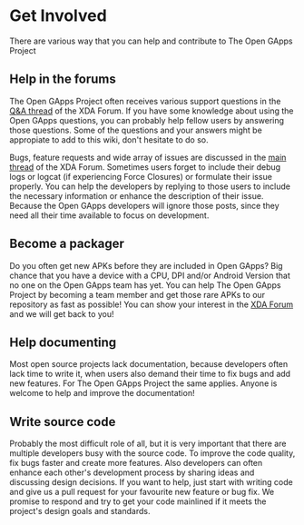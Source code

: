 # Get Involved

There are various way that you can help and contribute to The Open GApps Project

## Help in the forums
The Open GApps Project often receives various support questions in the [Q&A thread](forum.xda-developers.com/android/help/Open-GApps-QA-t3124506) of the XDA Forum. If you have some knowledge about using the Open GApps questions, you can probably help fellow users by answering those questions. Some of the questions and your answers might be appropiate to add to this wiki, don't hesitate to do so.

Bugs, feature requests and wide array of issues are discussed in the [main thread](http://forum.xda-developers.com/android/software/Open-GApps-t3098071) of the XDA Forum. Sometimes users forget to include their debug logs or logcat (if experiencing Force Closures) or formulate their issue properly. You can help the developers by replying to those users to include the necessary information or enhance the description of their issue. Because the Open GApps developers will ignore those posts, since they need all their time available to focus on development.

## Become a packager
Do you often get new APKs before they are included in Open GApps? Big chance that you have a device with a CPU, DPI and/or Android Version that no one on the Open GApps team has yet. You can help The Open GApps Project by becoming a team member and get those rare APKs to our repository as fast as possible! You can show your interest in the [XDA Forum](http://forum.xda-developers.com/android/software/Open-GApps-t3098071) and we will get back to you!

## Help documenting
Most open source projects lack documentation, because developers often lack time to write it, when users also demand their time to fix bugs and add new features. For The Open GApps Project the same applies. Anyone is welcome to help and improve the documentation!

## Write source code
Probably the most difficult role of all, but it is very important that there are multiple developers busy with the source code. To improve the code quality, fix bugs faster and create more features. Also developers can often enhance each other's development process by sharing ideas and discussing design decisions. If you want to help, just start with writing code and give us a pull request for your favourite new feature or bug fix. We promise to respond and try to get your code mainlined if it meets the project's design goals and standards.